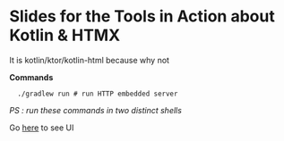 # Slides for the Tools in Action about Kotlin & HTMX
It is kotlin/ktor/kotlin-html because why not

**Commands**

```shell
  ./gradlew run # run HTTP embedded server
```

*PS : run these commands in two distinct shells*

Go [here](http://localhost:8080) to see UI
